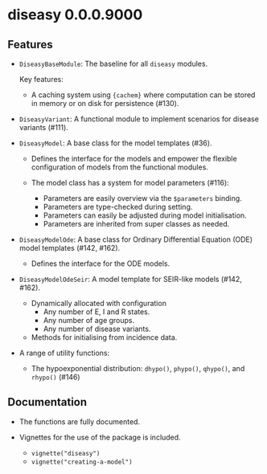# diseasy 0.0.0.9000

## Features

* `DiseasyBaseModule`: The baseline for all `diseasy` modules.

  Key features:
  * A caching system using `{cachem}` where computation can be stored in memory or on disk for persistence (#130).

* `DiseasyVariant`: A functional module to implement scenarios for disease variants (#111).

* `DiseasyModel`: A base class for the model templates (#36).
  * Defines the interface for the models and empower the flexible configuration of models from the
    functional modules.

  * The model class has a system for model parameters (#116):
    * Parameters are easily overview via the `$parameters` binding.
    * Parameters are type-checked during setting.
    * Parameters can easily be adjusted during model initialisation.
    * Parameters are inherited from super classes as needed.

* `DiseasyModelOde`: A base class for Ordinary Differential Equation (ODE) model templates (#142, #162).
  * Defines the interface for the ODE models.

* `DiseasyModelOdeSeir`: A model template for SEIR-like models (#142, #162).
  * Dynamically allocated  with configuration
    * Any number of E, I and R states.
    * Any number of age groups.
    * Any number of disease variants.
  * Methods for initialising from incidence data.

* A range of utility functions:
  * The hypoexponential distribution: `dhypo()`, `phypo()`, `qhypo()`, and `rhypo()` (#146)

## Documentation

* The functions are fully documented.

* Vignettes for the use of the package is included.
  * `vignette("diseasy")`
  * `vignette("creating-a-model")`
